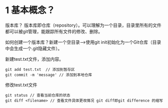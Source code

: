 # 1 基本概念？

版本库？ 版本库即仓库（repository）。可以理解为一个目录，目录里所有的文件都可以被git管理，能跟踪所有文件的修改、删除。

如何创建一个版本库？新建一个空目录-->使用git init初始化为一个Git仓库（目录中会生成一个.git隐藏文件）。

新建test.txt文件，添加内容。

```
git add test.txt  // 添加到暂存区
git commit -m 'message' // 添加到本地仓库
```

修改test.txt文件

```
git status // 查看当前仓库的状态
git diff <filename> // 查看文件具体更改情况 git diff即git difference 的缩写
```

